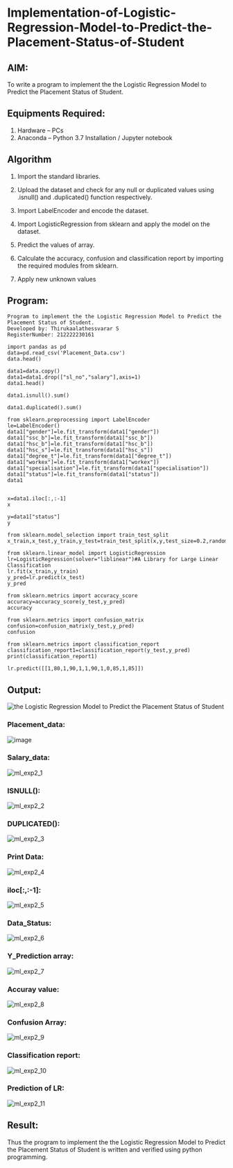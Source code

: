 # Implementation-of-Logistic-Regression-Model-to-Predict-the-Placement-Status-of-Student

## AIM:
To write a program to implement the the Logistic Regression Model to Predict the Placement Status of Student.

## Equipments Required:
1. Hardware – PCs
2. Anaconda – Python 3.7 Installation / Jupyter notebook

## Algorithm
1. Import the standard libraries.

2. Upload the dataset and check for any null or duplicated values using .isnull() and .duplicated() function respectively.

3. Import LabelEncoder and encode the dataset.

4. Import LogisticRegression from sklearn and apply the model on the dataset.

5. Predict the values of array.

6. Calculate the accuracy, confusion and classification report by importing the required modules from sklearn.

7. Apply new unknown values

## Program:
```
Program to implement the the Logistic Regression Model to Predict the Placement Status of Student.
Developed by: Thirukaalathessvarar S
RegisterNumber: 212222230161
```
```
import pandas as pd
data=pd.read_csv('Placement_Data.csv')
data.head()

data1=data.copy()
data1=data1.drop(["sl_no","salary"],axis=1)
data1.head()

data1.isnull().sum()

data1.duplicated().sum()

from sklearn.preprocessing import LabelEncoder
le=LabelEncoder()
data1["gender"]=le.fit_transform(data1["gender"])
data1["ssc_b"]=le.fit_transform(data1["ssc_b"])
data1["hsc_b"]=le.fit_transform(data1["hsc_b"])
data1["hsc_s"]=le.fit_transform(data1["hsc_s"])
data1["degree_t"]=le.fit_transform(data1["degree_t"])
data1["workex"]=le.fit_transform(data1["workex"])
data1["specialisation"]=le.fit_transform(data1["specialisation"])
data1["status"]=le.fit_transform(data1["status"])
data1


x=data1.iloc[:,:-1]
x

y=data1["status"]
y

from sklearn.model_selection import train_test_split
x_train,x_test,y_train,y_test=train_test_split(x,y,test_size=0.2,random_state=0)

from sklearn.linear_model import LogisticRegression
lr=LogisticRegression(solver="liblinear")#A Library for Large Linear Classification
lr.fit(x_train,y_train)
y_pred=lr.predict(x_test)
y_pred

from sklearn.metrics import accuracy_score
accuracy=accuracy_score(y_test,y_pred)
accuracy

from sklearn.metrics import confusion_matrix
confusion=confusion_matrix(y_test,y_pred)
confusion

from sklearn.metrics import classification_report
classification_report1=classification_report(y_test,y_pred)
print(classification_report1)

lr.predict([[1,80,1,90,1,1,90,1,0,85,1,85]])
```

## Output:
![the Logistic Regression Model to Predict the Placement Status of Student](sam.png)
### Placement_data:
![image](https://github.com/MOHAMED-FAREED-22001617/Implementation-of-Logistic-Regression-Model-to-Predict-the-Placement-Status-of-Student/assets/121412904/fe66412d-9902-4f22-81e9-ac7ed05a6b23)
### Salary_data:
![ml_exp2_1](https://github.com/Thirukaalathessvarar-S/Implementation-of-Logistic-Regression-Model-to-Predict-the-Placement-Status-of-Student/assets/121166390/6b8a6b39-6a17-4393-a511-19d3f6ef4c3b)
### ISNULL():
![ml_exp2_2](https://github.com/Thirukaalathessvarar-S/Implementation-of-Logistic-Regression-Model-to-Predict-the-Placement-Status-of-Student/assets/121166390/5f3ed024-8783-434c-adf9-e64cb1c69d6e)
### DUPLICATED():
![ml_exp2_3](https://github.com/Thirukaalathessvarar-S/Implementation-of-Logistic-Regression-Model-to-Predict-the-Placement-Status-of-Student/assets/121166390/e96b3cd8-2a80-415b-b34b-e0e9a48e32c5)
### Print Data:
![ml_exp2_4](https://github.com/Thirukaalathessvarar-S/Implementation-of-Logistic-Regression-Model-to-Predict-the-Placement-Status-of-Student/assets/121166390/9705756a-df03-4289-98d5-b78271d9d195)
### iloc[:,:-1]:
![ml_exp2_5](https://github.com/Thirukaalathessvarar-S/Implementation-of-Logistic-Regression-Model-to-Predict-the-Placement-Status-of-Student/assets/121166390/499ae47e-32aa-4ec5-afba-35d6c20a5112)
### Data_Status:
![ml_exp2_6](https://github.com/Thirukaalathessvarar-S/Implementation-of-Logistic-Regression-Model-to-Predict-the-Placement-Status-of-Student/assets/121166390/1f6fe82e-9b1d-4591-a049-5aceea3655ba)
### Y_Prediction array:
![ml_exp2_7](https://github.com/Thirukaalathessvarar-S/Implementation-of-Logistic-Regression-Model-to-Predict-the-Placement-Status-of-Student/assets/121166390/a7cce56f-0932-4ceb-ba1a-377311a77476)
### Accuray value:
![ml_exp2_8](https://github.com/Thirukaalathessvarar-S/Implementation-of-Logistic-Regression-Model-to-Predict-the-Placement-Status-of-Student/assets/121166390/2c32c8b5-3195-4428-a766-72047862a62d)
### Confusion Array:
![ml_exp2_9](https://github.com/Thirukaalathessvarar-S/Implementation-of-Logistic-Regression-Model-to-Predict-the-Placement-Status-of-Student/assets/121166390/c651841c-fd25-40a5-92d0-ed185f772c0f)
### Classification report:
![ml_exp2_10](https://github.com/Thirukaalathessvarar-S/Implementation-of-Logistic-Regression-Model-to-Predict-the-Placement-Status-of-Student/assets/121166390/04affd4a-4973-46d9-976c-eca15e22115b)
### Prediction of LR:
![ml_exp2_11](https://github.com/Thirukaalathessvarar-S/Implementation-of-Logistic-Regression-Model-to-Predict-the-Placement-Status-of-Student/assets/121166390/1e8c27ed-0077-4d4c-9c8b-57419c5aa96d)


## Result:
Thus the program to implement the the Logistic Regression Model to Predict the Placement Status of Student is written and verified using python programming.

